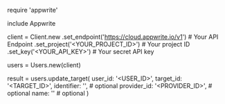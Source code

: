 require 'appwrite'

include Appwrite

client = Client.new
    .set_endpoint('https://cloud.appwrite.io/v1') # Your API Endpoint
    .set_project('&lt;YOUR_PROJECT_ID&gt;') # Your project ID
    .set_key('&lt;YOUR_API_KEY&gt;') # Your secret API key

users = Users.new(client)

result = users.update_target(
    user_id: '<USER_ID>',
    target_id: '<TARGET_ID>',
    identifier: '<IDENTIFIER>', # optional
    provider_id: '<PROVIDER_ID>', # optional
    name: '<NAME>' # optional
)
